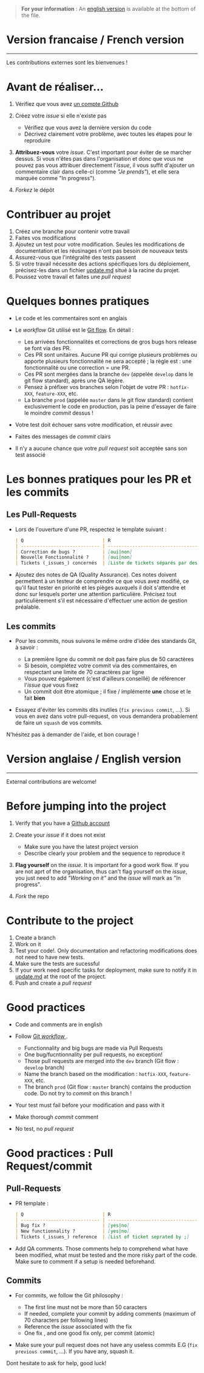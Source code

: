 > **For your information** :
> An [english version](#english) is available at the bottom of the file.


# Version francaise / French version
---
Les contributions externes sont les bienvenues !

# Avant de réaliser...
1. Vérifiez que vous avez [un compte Github](https://github.com/signup/free)
2. Créez votre _issue_ si elle n'existe pas
    * Vérifiez que vous avez la dernière version du code
    * Décrivez clairement votre problème, avec toutes les étapes pour le reproduire

3. **Attribuez-vous** votre _issue_. C'est important pour éviter de se marcher dessus. Si vous n'êtes pas dans l'organisation et donc que vous ne pouvez pas vous attribuer directement l'_issue_, il vous suffit d'ajouter un commentaire clair dans celle-ci (comme _"Je prends"_), et elle sera marquée comme "In progress").
4. _Forkez_ le dépôt

# Contribuer au projet
1. Créez une branche pour contenir votre travail
2. Faites vos modifications
3. Ajoutez un test pour votre modification. Seules les modifications de documentation et les réusinages n'ont pas besoin de nouveaux tests
4. Assurez-vous que l'intégralité des tests passent
5. Si votre travail nécessite des actions spécifiques lors du déploiement, précisez-les dans un fichier [update.md](update.md) situé à la racine du projet.
6. Poussez votre travail et faites une _pull request_

# Quelques bonnes pratiques
* Le code et les commentaires sont en anglais
* Le _workflow_ Git utilisé est le [Git flow](http://nvie.com/posts/a-successful-git-branching-model/). En détail :
    * Les arrivées fonctionnalités et corrections de gros bugs hors release se font via des PR.
    * Ces PR sont unitaires. Aucune PR qui corrige plusieurs problèmes ou apporte plusieurs fonctionnalité ne sera accepté ; la règle est : une fonctionnalité ou une correction = une PR.
    * Ces PR sont mergées dans la branche `dev` (appelée `develop` dans le git flow standard), après une QA légère.
    * Pensez à préfixer vos branches selon l'objet de votre PR : `hotfix-XXX`, `feature-XXX`, etc.
    * La branche `prod` (appelée `master` dans le git flow standard) contient exclusivement le code en production, pas la peine d'essayer de faire le moindre _commit_ dessus !

* Votre test doit échouer sans votre modification, et réussir avec
* Faites des messages de _commit_ clairs
* Il n'y a aucune chance que votre _pull request_ soit acceptée sans son test associé

# Les bonnes pratiques pour les PR et les commits
## Les Pull-Requests
* Lors de l'ouverture d'une PR, respectez le template suivant :

    ```markdown
    | Q                             | R
    | ----------------------------- | -------------------------------------------
    | Correction de bugs ?          | [oui|non]
    | Nouvelle Fonctionnalité ?     | [oui|non]
    | Tickets (_issues_) concernés  | [Liste de tickets séparés par des virgules]
    ```
* Ajoutez des notes de QA (Quality Assurance). Ces notes doivent permettent à un testeur de comprendre ce que vous avez modifié, ce qu'il faut tester en priorité et les pièges auxquels il doit s'attendre et donc sur lesquels porter une attention particulière. Précisez tout particulièrement s'il est nécessaire d'effectuer une action de gestion préalable.

## Les commits
* Pour les commits, nous suivons le même ordre d'idée des standards Git, à savoir :
    * La première ligne du commit ne doit pas faire plus de 50 caractères
    * Si besoin, complétez votre commit via des commentaires, en respectant une limite de 70 caractères par ligne
    * Vous pouvez également (c'est d'ailleurs conseillé) de référencer l'_issue_ que vous fixez
    * Un commit doit être atomique ; il fixe / implémente **une** chose et le fait **bien**

* Essayez d'éviter les commits dits inutiles (`fix previous commit`, ...). Si vous en avez dans votre pull-request,
  on vous demandera probablement de faire un `squash` de vos commits.

N'hésitez pas à demander de l'aide, et bon courage !

<a name="english"></a>
# Version anglaise / English version
---

External contributions are welcome!

# Before jumping into the project
1. Verify that you have a [Github account](https://github.com/signup/free)
2. Create your _issue_ if it does not exist
    * Make sure you have the latest project version
    * Describe clearly your problem and the sequence to reproduce it

3. **Flag yourself** on the _issue_. It is important for a good work flow. If you are not aprt of the organisation, thus can't flag yourself on the _issue_, you just need to add _"Working on it"_ and the _issue_ will mark as "In progress".

4. _Fork_ the repo

# Contribute to the project
1. Create a branch
2. Work on it
3. Test your code!. Only documentation and refactoring modifications does not need to have new tests.
4. Make sure the tests are sucessful
5. If your work need specific tasks for deployment, make sure to notify it in [update.md](update.md) at the root of the project.
6. Push and create a _pull request_

# Good practices
* Code and comments are in english
* Follow [Git _workflow_ ](http://nvie.com/posts/a-successful-git-branching-model/).
    * Functionnality and big bugs are made via Pull Requests
    * One bug/fucntionnality per pull requests, no exception!
    * Those pull requests are merged into the `dev` branch (Git flow : `develop` branch)
    * Name the branch based on the modification : `hotfix-XXX`, `feature-XXX`, etc.
    * The branch `prod` (Git flow : `master` branch)  contains the production code. Do not try to _commit_ on this branch !

* Your test must fail before your modification and pass with it
* Make thorough _commit_ comment
* No test, no _pull request_

# Good practices : Pull Request/commit
## Pull-Requests
* PR template :

    ```markdown
    | Q                             | R
    | ----------------------------- | -------------------------------------------
    | Bug fix ?                     | [yes|no]
    | New functionnality ?          | [yes|no]
    | Tickets (_issues_) reference  | [List of ticket seprated by ;]
    ```
* Add QA comments. Those comments help to comprehend what have been modified, what must be tested and the more risky part of the code. Make sure to comment if a setup is needed beforehand.

## Commits
* For commits, we follow the Git philosophy :
    * The first line must not be more than 50 caracters
    * If needed, complete your commit by adding comments (maximum of 70 characters per following lines)
    * Reference the _issue_ associated with the fix
    * One fix , and one good fix only, per commit (atomic)

* Make sure your pull request does not have any useless commits E.G (`fix previous commit`, ...). If you have any, squash it.

Dont hesitate to ask for help, good luck!
